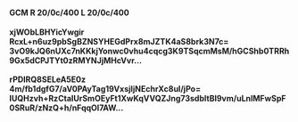 #### GCM R 20/0c/400 L 20/0c/400
**xjWObLBHYicYwgir**<br/>**RcxL+n6uz9pbSgBZNSYHEGdPrx8mJZTK4aS8brk3N7c=**<br/>**3vO9kJQ6nUXc7nKKkjYonwc0vhu4cqcg3K9TSqcmMsM/hGCShb0TRRh9Gx5dCPJTYt0zRMYNJjMHcVvr...**<br/><br/>
**rPDIRQ8SELeA5E0z**<br/>**4m/fb1dgfG7/aV0PAyTag19VxsjIjNEchrXc8ul/jPo=**<br/>**IUQHzvh+RzCtaIUrSmOEyFt1XwKqVVQZJng73sdbltBl9vm/uLnlMFwSpF0SRuR/zNzQ+h/nFqqOl7AW...**